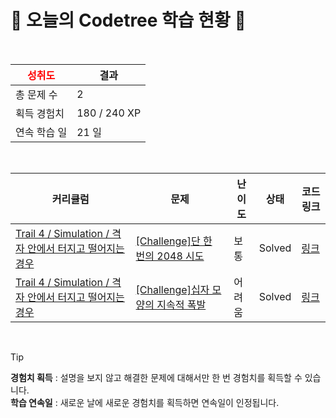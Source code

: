 # 🌲 오늘의 Codetree 학습 현황 🌲

<br />

| <span style="color:red;display:block;text-align:center;"> **성취도**</span> | 결과 |
|---|---|
| 총 문제 수 | 2 |
| 획득 경험치 | 180 / 240 XP |
| 연속 학습 일 | 21 일 |

<br />

|커리큘럼|문제|난이도|상태|코드 링크|
|---|---|---|---|---|
|[Trail 4 / Simulation / 격자 안에서 터지고 떨어지는 경우](https://www.codetree.ai/trail-info/intermediate-low/)|[[Challenge]단 한 번의 2048 시도](https://www.codetree.ai/trails/complete/curated-cards/challenge-one-trial-of-2048-game/)|보통|Solved|[링크](https://github.com/hello22433/Algorithm/blob/main/250714/%EB%8B%A8%20%ED%95%9C%20%EB%B2%88%EC%9D%98%202048%20%EC%8B%9C%EB%8F%84/one-trial-of-2048-game.java)|
|[Trail 4 / Simulation / 격자 안에서 터지고 떨어지는 경우](https://www.codetree.ai/trail-info/intermediate-low/)|[[Challenge]십자 모양의 지속적 폭발](https://www.codetree.ai/trails/complete/curated-cards/challenge-cross-shape-continuous-bomb/)|어려움|Solved|[링크](https://github.com/hello22433/Algorithm/blob/main/250714/%EC%8B%AD%EC%9E%90%20%EB%AA%A8%EC%96%91%EC%9D%98%20%EC%A7%80%EC%86%8D%EC%A0%81%20%ED%8F%AD%EB%B0%9C/cross-shape-continuous-bomb.java)|


<br />

> [!TIP]
> **경험치 획득** : 설명을 보지 않고 해결한 문제에 대해서만 한 번 경험치를 획득할 수 있습니다.  
> **학습 연속일** : 새로운 날에 새로운 경험치를 획득하면 연속일이 인정됩니다.

